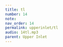 ```yaml
---
title: tl
number: 14
note: 
nav_order: 14
permalink: upperinlet/tl
audio: 14tl.mp3
parent: Upper Inlet
---
```

